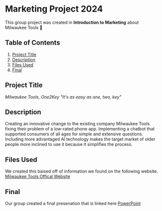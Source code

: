 # Marketing Project 2024
This group project was created in **Introduction to Marketing** about Milwaukee Tools :hammer:
## Table of Contents 
1. [Project Title](#Project-Title)
2. [Description](#Description)
3. [Files Used](#Files-Used)
5. [Final](#Final)
## Project Title
*Milwaukee Tools, One2Key "It's as easy as one, two, key"*
## Description
Creating an innovative change to the existing company Milwaukee Tools fixing their problem of a low-rated phone app. Implementing a chatbot that supported consumers of all ages for simple and extensive questions. Including more advantaged AI technology makes the target market of older people more inclined to use it because it simplifies the process.
## Files Used
We created this baised off of information we found on the following website.
[Milwaukee Tools Offical Website](https://www.milwaukeetool.com/)
## Final 
Our group created a final presenation that is linked here [PowerPoint](https://github.com/DaniLynGordon/Hello-World/blob/main/Milwaukee%20Tools.pptx)
